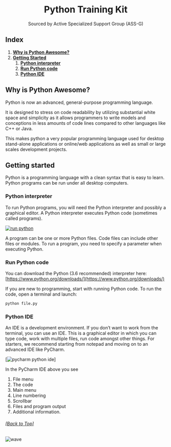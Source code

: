 <h1 align="center">
  <br>
  Python Training Kit
  <br>
</h1>

<p align="center">
  Sourced by Active Specialized Support Group (ASS-G)
</p>


## Index
  1. [**Why is Python Awesome?**](#why-is-python-awesome)
  2. [**Getting Started**](#getting-started)
	  1. [**Python interpreter**](#python-interpreter)
	  2. [**Run Python code**](#run-python-code)
	  3. [**Python IDE**](#python-ide)



## Why is Python Awesome?
Python is now an advanced, general-purpose programming language.

It is designed to stress on code readability by utilizing substantial white space and simplicity as it allows programmers to write models and conceptions in less amounts of code lines compared to other languages like C++ or Java.

This makes python a very popular programming language used for desktop stand-alone applications or online/web applications as well as small or large scales development projects.

## Getting started

Python is a programming language with a clean syntax that is easy to learn. Python programs can be run under all desktop computers.


### Python interpreter

To run Python programs, you will need the Python interpreter and possibly a graphical editor.  A Python interpreter executes Python code (sometimes called programs).

[![run python](https://pythonbasics.org/wp-content/uploads/2017/10/python.png)](#)

A program can be one or more Python files. Code files can include other files or modules. To run a program, you need to specify a parameter when executing Python.


### Run Python code

You can download the Python (3.6 recommended) interpreter here:  [https://www.python.org/downloads/](https://www.python.org/downloads/) 

If you are new to programming, start with running Python code. To run the code, open a terminal and launch:  
 ```bash
 python file.py  
  ```   


### Python IDE

An IDE is a development environment. If you don’t want to work from the terminal, you can use an IDE. This is a graphical editor in which you can type code, work with multiple files, run code amongst other things. For starters, we recommend starting from notepad and moving on to an advanced IDE like PyCharm.

[![pycharm python ide](https://pythonbasics.org/wp-content/uploads/2017/10/ide.png)]

In the PyCharm IDE above you see 
1) File menu
2) The code
3) Main menu
4) Line numbering
5) Scrollbar
6) Files and program output 
7) Additional information. 



###### [[Back to Top]](#----python-training-kit--)

![wave](http://cdn.thekrishna.in/img/common/border.png)
